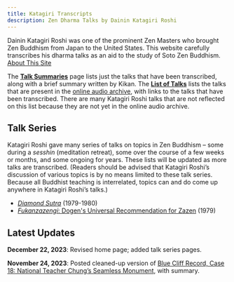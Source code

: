 ```yaml
---
title: Katagiri Transcripts
description: Zen Dharma Talks by Dainin Katagiri Roshi
---
```


Dainin Katagiri Roshi was one of the prominent Zen Masters who brought Zen Buddhism from Japan to the United States. This website carefully transcribes his dharma talks as an aid to the study of Soto Zen Buddhism. [About This Site](about)

The [**Talk Summaries**](summaries) page lists just the talks that have been transcribed, along with a brief summary written by Kikan. The [**List of Talks**](list) lists the talks that are present in the [online audio archive](https://www.mnzencenter.org/audio-archive-project.html), with links to the talks that have been transcribed. There are many Katagiri Roshi talks that are not reflected on this list because they are not yet in the online audio archive.

## Talk Series

Katagiri Roshi gave many series of talks on topics in Zen Buddhism – some during a *sesshin* (meditation retreat), some over the course of a few weeks or months, and some ongoing for years. These lists will be updated as more talks are transcribed. (Readers should be advised that Katagiri Roshi’s discussion of various topics is by no means limited to these talk series. Because all Buddhist teaching is interrelated, topics can and do come up anywhere in Katagiri Roshi’s talks.)

- [*Diamond Sutra*](diamond-sutra) (1979-1980)
- [*Fukanzazengi*: Dogen's Universal Recommendation for Zazen](fukanzazengi) (1979)

## Latest Updates

**December 22, 2023**: Revised home page; added talk series pages. 

**November 24, 2023**: Posted cleaned-up version of [Blue Cliff Record, Case 18: National Teacher Chung’s Seamless Monument](1981-07-18-Blue-Cliff-Record-Case-18), with summary. 

